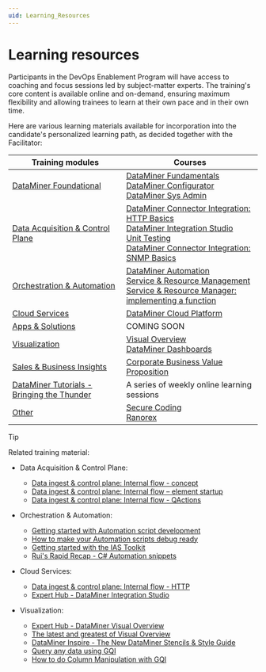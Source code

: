 ```yaml
---
uid: Learning_Resources
---
```


# Learning resources

Participants in the DevOps Enablement Program will have access to coaching and focus sessions led by subject-matter experts. The training's core content is available online and on-demand, ensuring maximum flexibility and allowing trainees to learn at their own pace and in their own time.

Here are various learning materials available for incorporation into the candidate's personalized learning path, as decided together with the Facilitator:

| Training modules | Courses |
|--|--|
| [DataMiner Foundational](https://community.dataminer.services/learning/courses/dataminer-foundational/) | [DataMiner Fundamentals](https://community.dataminer.services/courses/dataminer-operator/) <br>[DataMiner Configurator](https://community.dataminer.services/courses/dataminer-administrator/) <br>[DataMiner Sys Admin](https://community.dataminer.services/courses/dataminer-advanced/) |
| [Data Acquisition & Control Plane](https://community.dataminer.services/learning/courses/data-acquisition-control-plane/) | [DataMiner Connector Integration: HTTP Basics](https://community.dataminer.services/courses/dataminer-connector-integration-http-basics/)<br>[DataMiner Integration Studio](https://community.dataminer.services/courses/dataminer-integration-studio/)<br>[Unit Testing](https://community.dataminer.services/courses/data-ingest-control-plane-development-unit-testing/)<br> [DataMiner Connector Integration: SNMP Basics](https://community.dataminer.services/courses/dataminer-connector-integration-snmp-basics/) |
| [Orchestration & Automation](https://community.dataminer.services/learning/courses/orchestration-automation/) | [DataMiner Automation](https://community.dataminer.services/courses/dataminer-automation/)<br>[Service & Resource Management](https://community.dataminer.services/courses/srm/)<br>[Service & Resource Manager: implementing a function](https://community.dataminer.services/courses/service-resource-manager-implementing-a-function/) |
| [Cloud Services](https://community.dataminer.services/learning/courses/cloud-services/) | [DataMiner Cloud Platform](https://community.dataminer.services/courses/dataminer-cloud-platform/) |
| [Apps & Solutions](https://community.dataminer.services/learning/courses/apps-solutions/) | COMING SOON |
| [Visualization](https://community.dataminer.services/learning/courses/visualization/) | [Visual Overview](https://community.dataminer.services/courses/visio/)<br>[DataMiner Dashboards](https://community.dataminer.services/courses/dashboard/) |
| [Sales & Business Insights](https://community.dataminer.services/dataminer-sales-business-insights/) | [Corporate Business Value Proposition](https://community.dataminer.services/courses/corporate-business-value-proposition/) |
| [DataMiner Tutorials - Bringing the Thunder](https://community.dataminer.services/learning-courses-tutorials/) | A series of weekly online learning sessions |
| [Other](https://community.dataminer.services/learning/courses/other/) | [Secure Coding](https://community.dataminer.services/courses/secure-coding-learning-path/)<br>[Ranorex](https://community.dataminer.services/courses/ranorex/) |

> [!TIP]
> Related training material:
>
> - Data Acquisition & Control Plane:
>
>   - [Data ingest & control plane: Internal flow - concept](xref:LogicUseCase1)
>   - [Data ingest & control plane: Internal flow – element startup](xref:LogicUseCase2)
>   - [Data ingest & control plane: Internal flow - QActions](xref:LogicUseCase3)
> - Orchestration & Automation:
>
>   - [Getting started with Automation script development](xref:GettingStartedWithAutomationScriptDevelopment)
>   - [How to make your Automation scripts debug ready](xref:How_to_make_your_automation_scripts_debug_ready)
>   - [Getting started with the IAS Toolkit](xref:Getting_Started_with_the_IAS_Toolkit)
>   - [Rui's Rapid Recap - C# Automation snippets](https://community.dataminer.services/video/ruis-rapid-recap-c-automation-snippets/)
> - Cloud Services:
>
>   - [Data ingest & control plane: Internal flow - HTTP](xref:ConnectionsHttpUseCase)
>   - [Expert Hub - DataMiner Integration Studio](https://community.dataminer.services/exphub-dis/)
> - Visualization:
>
>   - [Expert Hub - DataMiner Visual Overview](https://community.dataminer.services/exphub-visualoverview/)
>   - [The latest and greatest of Visual Overview](https://community.dataminer.services/video/the-latest-and-greatest-of-visual-overview/)
>   - [DataMiner Inspire - The New DataMiner Stencils & Style Guide](https://community.dataminer.services/video/dataminer-inspire-the-new-dataminer-stencils-style-guide/)
>   - [Query any data using GQI](https://community.dataminer.services/video/query-any-data-using-gqi/)
>   - [How to do Column Manipulation with GQI](https://community.dataminer.services/video/how-to-do-column-manipulation-with-gqi/)
